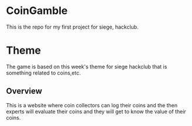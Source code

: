# CoinGamble

This is the repo for my first project for siege, hackclub.

# Theme

The game is based on this week's theme for siege hackclub that is something related to coins,etc.

## Overview

This is a website where coin collectors can log their coins and the then experts will evaluate their coins and they will get to know the value of their coins.